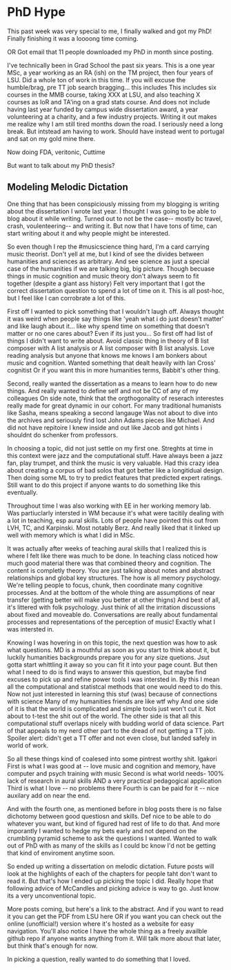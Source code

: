 # PhD Hype

This past week was very special to me, I finally walked and got my PhD! 
Finally finishing it was a loooong time coming.

OR Got email that 11 people downloaded my PhD in month since posting.


I've technically been in Grad School the past six years.
This is a one year MSc, a year working as an RA (ish) on the TM project, then four years of LSU.
Did a whole ton of work in this time.
If you will excuse the humble/brag, pre TT job search bragging... this includes 
This includes six courses in the MMB course, taking XXX at LSU, and also teaching X courses as IoR and TA'ing on a grad stats course.
And does not include having last year funded by campus wide dissertation award, a year volunteering at a charity, and a few industry projects.
Writing it out makes me realize why I am still tired months down the road.
I seriously need a long break. 
But intstead am having to work.
Should have instead went to portugal and sat on my gold mine there.

Now doing FDA, veritonic, Cuttime

But want to talk about my PhD thesis?

## Modeling Melodic Dictation

One thing that has been conspiciously missing from my blogging is writing about the dissertation I wrote last year.
I thought I was going to be able to blog about it while writing.
Turned out to not be the case-- mostly bc travel, crash, voulenteering-- and writing it.
But now that I have tons of time, can start writing about it and why people might be interested.

So even though I rep the #musicscience thing hard, I'm a card carrying music theorist.
Don't yell at me, but I kind of see the divides between humanities and sciences as arbitrary.
And see science as just a special case of the humanities if we are talking big, big picture.
Though becuase things in music cognition and music theory don't always seem to fit together (despite a giant ass history)
Felt very important that I got the correct dissertation question to spend a lot of time on it.
This is all post-hoc, but I feel like I can corrobrate a lot of this.

First off I wanted to pick something that I wouldn't laugh off.
Always thought it was weird when people say things like 'yeah what i do just doesn't matter'
and like laugh about it... like why spend time on something that doesn't matter or no one cares about?
Even if its just you... 
So first off had list of things I didn't want to write about.
Avoid classic thing in theory of B list composer with A list analysis or A list composer with B list analysis.
Love reading analysis but anyone that knows me knows I am bonkers about music and cognition.
Wanted something that dealt heavily with Ian Cross' cognitist
Or if you want this in more humanities terms, Babbit's other thing.

Second, really wanted the dissertation as a means to learn how to do new things.
And really wanted to define self and not be CC of any of my colleagues
On side note, think that the orgthogonality of reserach interestes really made for great dynamic in our cohort. 
For many traditional humanists like Sasha, means speaking a second langauge
Was not about to dive into the archives and seriously find lost John Adams pieces like Michael.
And did not have repitoire I knew inside and out like Jacob and got hints i shouldnt do schenker from professors.

In choosing a topic, did not just settle on my first one.
Streghts at time in this context were jazz and the computational stuff.
Have always been a jazz fan, play trumpet, and think the music is very valuable.
Had this crazy idea about creating a corpus of bad solos that got better like a longitidual design.
Then doing some ML to try to predict features that predicted expert ratings.
Still want to do this project if anyone wants to do something like this eventually.

Throughout time I was also working with EE in her working memory lab.
Was partiuclarly intersted in WM because it's what were tacitily dealing with a lot in teaching, esp aural skills.
Lots of people have pointed this out from LVH, TC, and Karpinski.
Most notably Berz.
And really liked that it linked up well with memory which is what I did in MSc.

It was actually after weeks of teaching aural skills that I realized this is where I felt like there was much to be done.
In teaching class noticed how much good material there was that combined theory and cognition.
The content is completly theory.
You are just talking about notes and abstract relationships and global key structures.
The how is all memory psychology.
We're telling people to focus, chunk, then coordinate many cognitive processes.
And at the bottom of the whole thing are assumptions of near transfer (getting better will make you better at other thigns)
And best of all, it's littered with folk psychology.
Just think of all the irritation discussions about fixed and moveable do.
Conversations are really about fundamental processes and representations of the perception of music! 
Exactly what I was intersted in.

Knowing I was hovering in on this topic, the next question was how to ask what questions.
MD is a mouthful as soon as you start to think about it, but luckily humanities backgrounds prepare you for any size quetions.
Jsut gotta start whittling it away so you can fit it into your page count.
But then what I need to do is find ways to answer this question, but maybe find excuses to pick up and refine power tools I was intersted in.
By this I mean all the computational and statistcal methods that one would need to do this.
Now not just interested in learning this stuf (was) because of connections with science
Many of my humanities friends are like wtf why
And one side of it is that the world is complicated and simple tools just won't cut it.
Not about to t-test the shit out of the world.
The other side is that all this computational stuff overlaps nicely with budding world of data science.
Part of that appeals to my nerd other part to the dread of not getting a TT job.
Spoiler alert: didn't get a TT offer and not even close, but landed safely in world of work.

So all these things kind of coalesed into some pintrest worthy shit.
Igakori
First is what I was good at -- love music and cognition and memory, have computer and psych training with music 
Second is what world needs- 100% lack of research in aural skills AND a very practical pedagogical application
Third is what I love -- no problems there 
Fourth is can be paid for it -- nice auxilary add on near the end.

And with the fourth one, as mentioned before in blog posts there is no false dichotomy between good questiosn and skills.
Def nice to be able to do whatever you want, but kind of figured had rest of life to do that.
And more imporantly I wanted to hedge my bets early and not depend on the crumbling pyramid scheme to ask the questions I wanted.
Wanted to walk out of PhD with as many of the skills as I could bc know I'd not be getting that kind of enviroment anytime soon.

So ended up writing a dissertation on melodic dictation.
Future posts will look at the highlights of each of the chapters for people taht don't want to read it.
But that's how I ended up picking the topic I did.
Really hope that following advice of McCandles and picking advice is way to go.
Just know its a very unconventional topic.

More posts coming, but here's a link to the abstract.
And if you want to read it you can get the PDF from LSU here OR if you want you can check out the online (unofficial!) version where it's hosted as a website for easy navigation.
You'll also notice I have the whole thing as a freely availble github repo if anyone wants anything from it.
Will talk more about that later, but think that's enough for now. 




In picking a question, really wanted to do something that I loved.


